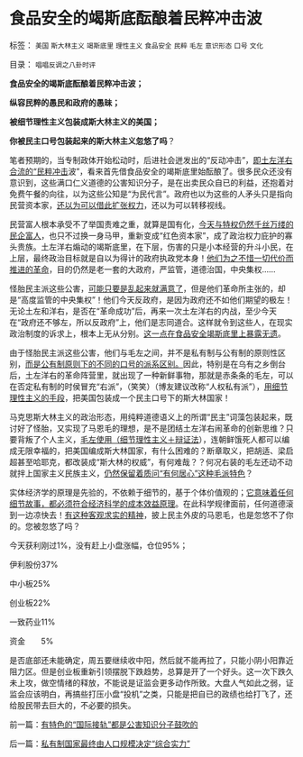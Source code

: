 # 食品安全的竭斯底酝酿着民粹冲击波

标签： `美国` `斯大林主义` `竭斯底里` `理性主义` `食品安全` `民粹` `毛左` `意识形态` `口号` `文化` 

目录： `唱唱反调之八卦时评`

**食品安全的竭斯底酝酿着民粹冲击波；**

**纵容民粹的愚民和政府的愚昧；**

**被细节理性主义包装成斯大林主义的美国；**

**你被民主口号包装起来的斯大林主义忽悠了吗**？

笔者预期的，当专制政体开始松动时，后进社会迸发出的“反动冲击”，[即土左洋右合流的“民粹冲击](../../../2010/1/18/被中国文化反对的民主就是公有制本身.md)波”，看来首先借食品安全的竭斯底里始酝酿了。很多民众还没有意识到，这些满口仁义道德的公害知识分子，是在出卖民众自已的利益，还抱着对免费午餐的向往，以为这些公知是“为民代言”。政府也以为这些的人矛头只是指向民营资本家，[还以为可以借此扩张权力](../../../2012/7/8/监管的政治信仰是“封建”.md)，还以为可以转移视线。

民营富人根本承受不了举国责难之重，就算是国有化，[今天与特权仍然千丝万缕的民企富人](../../../2009/8/27/富人不需要保护，特权才需要保护.md)，也只不过换一身马甲，重新变成“红色资本家”，成了政治权力庇护的寡头贵族。土左洋右煽动的竭斯底里，在下层，伤害的只是小本经营的升斗小民，在上层，最终政治目标就是自以为得计的政府执政党本身！[他们为之不惜一切代价而推进的革命](../../../2012/2/9/为什么郑民生屠幼会得到革命分子的广泛同情？.md)，目的仍然是老一套的大政府，严监管，道德治国，中央集权……

怪胎民主派这些公害，[可能只要是乱起来就满意了](../../../2010/5/14/唯恐天下不乱的革命家.md)，但是他们革命所主张的，却是“高度监管的中央集权”！他们今天反政府，是因为政府还不如他们期望的极左！无论土左和洋右，是否在“革命成功”后，再来一次土左洋右的内战，至少今天在“政府还不够左，所以反政府”上，他们是志同道合。这样就令到这些人，在现实政治制度的诉求上，根本上无从分别。[这一点在食品安全竭斯底里上暴露无遗](../../../2011/6/12/工业化初期普遍地歇斯底里食品安全.md)。

由于怪胎民主派这些公害，他们与毛左之间，并不是私有制与公有制的原则性区别，[而是公有制原则下的不同的口号的派系区别。](../../../2012/2/10/毛左和洋右有根本矛盾吗？.md)因此，特别是在乌有之乡倒台后，土左洋右的革命阵营里，就出现了一种新鲜事物，那就是赤条条的毛左，可以在否定私有制的时侯冒充“右派”，（笑笑）（博友建议改称“人权私有派”），[用细节理性主义的手段](../../../2012/5/4/虚构现实的“西方民主的乌托邦”.md)，把美国包装成一个民主口号下的斯大林国家！

马克思斯大林主义的政治形态，用纯粹道德语义上的所谓“民主”词藻包装起来，既讨好了怪胎，又实现了马恩毛的理想，是不是团结土左洋右闹革命的创新思维？只要背叛了个人主义，[毛左使用（细节理性主义＋辩证法](../../../2012/5/3/“绝对真实”的“细节理性主义”制造谣言.md)），连朝鲜饿死人都可以编成无限幸福的，把美国编成斯大林国家，有什么困难的？断章取义，把胡适、梁启超甚至哈耶克，都改装成“斯大林的权威”，有何难哉？？何况右装的毛左还动不动就拌上国家主义民族主义，[仍然保留着质问“有何居心”这种毛派特色](../../../2012/5/4/“总有一条法治死你”&quot;把无辜者办成铁案&quot;.md)？



实体经济学的原理是先验的，不依赖于细节的，基于个体价值观的；[它意味着任何细节故事，都必须符合经济科学的成本效益原理](../../../2012/5/4/“总有一条法治死你”&quot;把无辜者办成铁案&quot;.md)。在此科学规律面前，任何道德滚到一边凉快去！[有这种客观求实的精神](../../../2012/6/18/科学歧视哲学，真实鄙视谎言.md)，披上民主外皮的马恩毛，也是忽悠不了你的。您被忽悠了吗？



今天获利刚过1%，没有赶上小盘涨幅，仓位95%；

伊利股份37%

中小板25%

创业板22%

一致药业11%

资金　　5%

是否底部还未能确定，周五要继续收中阳，然后就不能再拉了，只能小阴小阳靠近阻力区。但是创业板重新引领摆脱下跌趋势，总算是开了一个好头。这一次下跌久未上攻，做空情绪的释放，不能说是证监会更多动作所致。大盘人气如此之弱，证监会应该明白，再搞些打压小盘“投机”之类，只能是把自已的政绩也给打飞了，还给股民带去巨大的，不必要的损失。

前一篇：[有特色的“国际接轨”都是公害知识分子鼓吹的](../../../2012/7/12/有特色的“国际接轨”都是公害知识分子鼓吹的.md)

后一篇：[私有制国家最终由人口规模决定“综合实力”](../../../2012/7/13/私有制国家最终由人口规模决定“综合实力”.md)